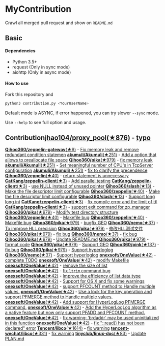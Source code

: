 # MyContribution

Crawl all merged pull request and show on `README.md`

## Basic

#### Dependencies

 - Python 3.5+
 - request (Only in sync mode)
 - aiohttp (Only in async mode)

#### How to use

Fork this repository and 

```bash
python3 contribution.py <YourUserName>
```

Default mode is ASYNC, if error happened, you can try slower `--sync` mode.

Use `--help` to see full option and usage.

## Contribution[**jhao104/proxy_pool**(★876)](https://github.com/jhao104/proxy_pool) - [typo](https://github.com/jhao104/proxy_pool/pulls/42)
[**Qihoo360/zeppelin-gateway**(★9)](https://github.com/Qihoo360/zeppelin-gateway) - [Fix memory leak and remove redundant condition statemen](https://github.com/Qihoo360/zeppelin-gateway/pulls/1)
[**akumuli/Akumuli**(★251)](https://github.com/akumuli/Akumuli) - [Add a option that allows to preallocate file space](https://github.com/akumuli/Akumuli/pulls/185)
[**Qihoo360/pika**(★979)](https://github.com/Qihoo360/pika) - [fix memory leak](https://github.com/Qihoo360/pika/pulls/98)
[**akumuli/Akumuli**(★251)](https://github.com/akumuli/Akumuli) - [Set meaningful number of CPU's in TcpServer configuration](https://github.com/akumuli/Akumuli/pulls/184)
[**akumuli/Akumuli**(★251)](https://github.com/akumuli/Akumuli) - [fix to clarify the precendence](https://github.com/akumuli/Akumuli/pulls/182)
[**Qihoo360/zeppelin**(★40)](https://github.com/Qihoo360/zeppelin) - [return statement is unnecessary](https://github.com/Qihoo360/zeppelin/pulls/6)
[**CatKang/zeppelin-client**(★3)](https://github.com/CatKang/zeppelin-client) - [Add parallel testing](https://github.com/CatKang/zeppelin-client/pulls/4)
[**CatKang/zeppelin-client**(★3)](https://github.com/CatKang/zeppelin-client) - [use NULL instead of unused pointer](https://github.com/CatKang/zeppelin-client/pulls/3)
[**Qihoo360/slash**(★13)](https://github.com/Qihoo360/slash) - [Make the file descriptor limit configurable](https://github.com/Qihoo360/slash/pulls/3)
[**Qihoo360/zeppelin**(★40)](https://github.com/Qihoo360/zeppelin) - [Make the file descriptor limit configurable](https://github.com/Qihoo360/zeppelin/pulls/5)
[**Qihoo360/slash**(★13)](https://github.com/Qihoo360/slash) - [Support long long int](https://github.com/Qihoo360/slash/pulls/2)
[**CatKang/zeppelin-client**(★3)](https://github.com/CatKang/zeppelin-client) - [fix compile error and the limit of ttl](https://github.com/CatKang/zeppelin-client/pulls/2)
[**CatKang/zeppelin-client**(★3)](https://github.com/CatKang/zeppelin-client) - [support exit command for zp_manager](https://github.com/CatKang/zeppelin-client/pulls/1)
[**Qihoo360/pika**(★979)](https://github.com/Qihoo360/pika) - [Modify test directory structure](https://github.com/Qihoo360/pika/pulls/90)
[**Qihoo360/zeppelin**(★40)](https://github.com/Qihoo360/zeppelin) - [Makefile bug](https://github.com/Qihoo360/zeppelin/pulls/4)
[**Qihoo360/zeppelin**(★40)](https://github.com/Qihoo360/zeppelin) - [Makefile bug](https://github.com/Qihoo360/zeppelin/pulls/3)
[**Qihoo360/pika**(★979)](https://github.com/Qihoo360/pika) - [bugfix GEO](https://github.com/Qihoo360/pika/pulls/77)
[**Qihoo360/nemo**(★37)](https://github.com/Qihoo360/nemo) - [To improve HLL precision](https://github.com/Qihoo360/nemo/pulls/8)
[**Qihoo360/pika**(★979)](https://github.com/Qihoo360/pika) - [修改HLL测试文件](https://github.com/Qihoo360/pika/pulls/74)
[**Qihoo360/pika**(★979)](https://github.com/Qihoo360/pika) - [fix bug](https://github.com/Qihoo360/pika/pulls/72)
[**Qihoo360/nemo**(★37)](https://github.com/Qihoo360/nemo) - [fix bug](https://github.com/Qihoo360/nemo/pulls/7)
[**Qihoo360/pika**(★979)](https://github.com/Qihoo360/pika) - [Update README.md](https://github.com/Qihoo360/pika/pulls/71)
[**Qihoo360/pika**(★979)](https://github.com/Qihoo360/pika) - [format code](https://github.com/Qihoo360/pika/pulls/66)
[**Qihoo360/pika**(★979)](https://github.com/Qihoo360/pika) - [Support GEO](https://github.com/Qihoo360/pika/pulls/59)
[**Qihoo360/pink**(★137)](https://github.com/Qihoo360/pink) - [fix bug](https://github.com/Qihoo360/pink/pulls/3)
[**Qihoo360/pika**(★979)](https://github.com/Qihoo360/pika) - [Support hyperloglog](https://github.com/Qihoo360/pika/pulls/56)
[**Qihoo360/nemo**(★37)](https://github.com/Qihoo360/nemo) - [Support hyperloglog](https://github.com/Qihoo360/nemo/pulls/6)
[**onexsoft/OneValue**(★42)](https://github.com/onexsoft/OneValue) - [complete TODO](https://github.com/onexsoft/OneValue/pulls/21)
[**onexsoft/OneValue**(★42)](https://github.com/onexsoft/OneValue) - [modify Makefile](https://github.com/onexsoft/OneValue/pulls/20)
[**onexsoft/OneValue**(★42)](https://github.com/onexsoft/OneValue) - [remove the size of list](https://github.com/onexsoft/OneValue/pulls/19)
[**onexsoft/OneValue**(★42)](https://github.com/onexsoft/OneValue) - [fix `ltrim` command bug](https://github.com/onexsoft/OneValue/pulls/17)
[**onexsoft/OneValue**(★42)](https://github.com/onexsoft/OneValue) - [Improve the efficiency of list data type](https://github.com/onexsoft/OneValue/pulls/16)
[**onexsoft/OneValue**(★42)](https://github.com/onexsoft/OneValue) - [Support for OS X and fix some warnings](https://github.com/onexsoft/OneValue/pulls/15)
[**onexsoft/OneValue**(★42)](https://github.com/onexsoft/OneValue) - [support PFCOUNT method to Handle multiple values.](https://github.com/onexsoft/OneValue/pulls/12)
[**onexsoft/OneValue**(★42)](https://github.com/onexsoft/OneValue) - [Use a lock for the key operation and support PFMERGE  method  to Handle multiple values.](https://github.com/onexsoft/OneValue/pulls/9)
[**onexsoft/OneValue**(★42)](https://github.com/onexsoft/OneValue) - [Add support for HyperLogLog PFMERGE command.](https://github.com/onexsoft/OneValue/pulls/8)
[**onexsoft/OneValue**(★42)](https://github.com/onexsoft/OneValue) - [Add the HyperLogLog algorithm as a native feature,but now only support PFADD and PFCOUNT method.](https://github.com/onexsoft/OneValue/pulls/6)
[**onexsoft/OneValue**(★42)](https://github.com/onexsoft/OneValue) - [fix warning: ‘brdaddr’ may be used uninitialized in this function](https://github.com/onexsoft/OneValue/pulls/3)
[**onexsoft/OneValue**(★42)](https://github.com/onexsoft/OneValue) - [fix "::read() has not been declared" error](https://github.com/onexsoft/OneValue/pulls/1)
[**Tencent/libco**(★1614)](https://github.com/Tencent/libco) - [fix warning](https://github.com/Tencent/libco/pulls/1)
[**tencent-wechat/libco**(★331)](https://github.com/tencent-wechat/libco) - [fix warning](https://github.com/tencent-wechat/libco/pulls/1)
[**tinyclub/linux-doc**(★83)](https://github.com/tinyclub/linux-doc) - [Update PLAN.md](https://github.com/tinyclub/linux-doc/pulls/5)
